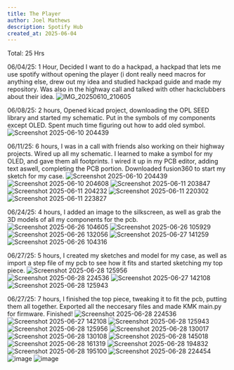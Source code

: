 ```yaml
---
title: The Player
author: Joel Mathews
description: Spotify Hub
created_at: 2025-06-04
---
```


Total: 25 Hrs


06/04/25:
1 Hour, 
Decided I want to do a hackpad, a hackpad that lets me use spotify without opening the player (i dont really need macros for anything else, drew out my idea and studied hackpad guide and made my repository. Was also in the highway call and talked with other hackclubbers about their idea.
![IMG_20250610_210605](https://github.com/user-attachments/assets/57a29c67-1753-4057-adc1-e4e2c84ae22c)

06/08/25:
2 hours, 
Opened kicad project, downloading the OPL SEED library and started my schematic. Put in the symbols of my components except OLED. Spent much time figuring out how to add oled symbol.
![Screenshot 2025-06-10 204439](https://github.com/user-attachments/assets/166f043c-7e4c-407a-bb3e-77d0f83d362f)

06/11/25:
6 hours, 
I was in a call with friends also working on their highway projects. Wired up all my schematic. I learned to make a symbol for my OLED, and gave them all footprints. I wired it up in my PCB editor, adding text aswell, completing the PCB portion. Downloaded fusion360 to start my sketch for my case.
![Screenshot 2025-06-10 204439](https://github.com/user-attachments/assets/166f043c-7e4c-407a-bb3e-77d0f83d362f)
![Screenshot 2025-06-10 204608](https://github.com/user-attachments/assets/7239ba5b-315e-4a70-a1ed-6f98e3ff0927)
![Screenshot 2025-06-11 203847](https://github.com/user-attachments/assets/c29ffefe-900a-41a5-b649-4a7b9212d3f3)
![Screenshot 2025-06-11 204232](https://github.com/user-attachments/assets/86f493c8-0cf9-40de-b806-001bc6b5dc4a)
![Screenshot 2025-06-11 220302](https://github.com/user-attachments/assets/7f31e55f-7e0e-4f2e-a9ab-b676e526e2f4)
![Screenshot 2025-06-11 223827](https://github.com/user-attachments/assets/5122ff14-c85b-47ae-8787-a67b7cb2b044)

06/24/25:
4 hours, 
I added an image to the silkscreen, as well as grab the 3D models of all my components for the pcb.
![Screenshot 2025-06-26 104605](https://github.com/user-attachments/assets/34882398-7bb6-4156-bfee-d85756bc8e62)
![Screenshot 2025-06-26 105929](https://github.com/user-attachments/assets/ccff71d8-fe07-45d7-aa46-85a76f9f6014)
![Screenshot 2025-06-26 132056](https://github.com/user-attachments/assets/c125a3ba-518a-4dbe-95c7-d3e31fe26c0b)
![Screenshot 2025-06-27 141259](https://github.com/user-attachments/assets/5166b65b-43f9-444a-9c4c-7a7a8cc0602e)
![Screenshot 2025-06-26 104316](https://github.com/user-attachments/assets/e63b931f-3786-43d7-bf33-9662709930d3)

06/27/25:
5 hours, 
I created my sketches and model for my case, as well as import a step file of my pcb to see how it fits and started sketching my top piece.
![Screenshot 2025-06-28 125956](https://github.com/user-attachments/assets/f829fab5-f310-49aa-95f0-dc26cd926ee3)
![Screenshot 2025-06-28 224536](https://github.com/user-attachments/assets/f7f19bba-e376-493c-9d0c-33a09f9d56d3)
![Screenshot 2025-06-27 142108](https://github.com/user-attachments/assets/14ad7090-c830-4102-8a19-33fb2f7c9e57)
![Screenshot 2025-06-28 125943](https://github.com/user-attachments/assets/1adca661-951f-4b58-9ae4-700b545148b1)

06/27/25:
7 hours, 
I finished the top piece, tweaking it to fit the pcb, putting them all together. Exported all the neccesary files and made KMK main.py for firmware. Finished!
![Screenshot 2025-06-28 224536](https://github.com/user-attachments/assets/f59fb2eb-e5d5-41e6-ae78-f456a24d84cb)
![Screenshot 2025-06-27 142108](https://github.com/user-attachments/assets/fe98401c-e239-4793-9d41-845c4260a90b)
![Screenshot 2025-06-28 125943](https://github.com/user-attachments/assets/ca417c5f-bfde-4eaa-ba2c-04e2753af49f)
![Screenshot 2025-06-28 125956](https://github.com/user-attachments/assets/4c295e83-577b-411d-8c0f-4126448f9799)
![Screenshot 2025-06-28 130017](https://github.com/user-attachments/assets/07702032-165a-4bc5-b386-2d398860105b)
![Screenshot 2025-06-28 130108](https://github.com/user-attachments/assets/6fe8b67c-7f5c-4542-99de-9b7fe5c70d2a)
![Screenshot 2025-06-28 145018](https://github.com/user-attachments/assets/975eb795-9a33-4778-bdeb-9388cc5f63a3)
![Screenshot 2025-06-28 161319](https://github.com/user-attachments/assets/5e1d1789-4391-43a1-bc1d-4792ca274570)
![Screenshot 2025-06-28 194832](https://github.com/user-attachments/assets/ffa140df-4bb1-49bf-887f-b29c28644b30)
![Screenshot 2025-06-28 195100](https://github.com/user-attachments/assets/8e034ee9-896e-4af5-a0d2-c6556855023f)
![Screenshot 2025-06-28 224454](https://github.com/user-attachments/assets/35775a41-993b-4b77-83df-b5f9d9769c9b)
![image](https://github.com/user-attachments/assets/487fe7e8-2d4f-4193-816c-db504d5701ba)
![image](https://github.com/user-attachments/assets/3cc4ae92-b54a-4107-9067-82ab1c7ee734)
